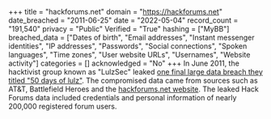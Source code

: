 +++
title = "hackforums.net"
domain = "https://hackforums.net"
date_breached = "2011-06-25"
date = "2022-05-04"
record_count = "191,540"
privacy = "Public"
Verified = "True"
hashing = ["MyBB"]
breached_data = ["Dates of birth", "Email addresses", "Instant messenger identities", "IP addresses", "Passwords", "Social connections", "Spoken languages", "Time zones", "User website URLs", "Usernames", "Website activity"]
categories = []
acknowledged = "No"
+++
In June 2011, the hacktivist group known as "LulzSec" leaked <a href="http://www.forbes.com/sites/andygreenberg/2011/06/25/lulzsec-says-goodbye-dumping-nato-att-gamer-data/" target="_blank" rel="noopener">one final large data breach they titled "50 days of lulz"</a>. The compromised data came from sources such as AT&T, Battlefield Heroes and the <a href="http://hackforums.net" target="_blank" rel="noopener">hackforums.net website</a>. The leaked Hack Forums data included credentials and personal information of nearly 200,000 registered forum users.
